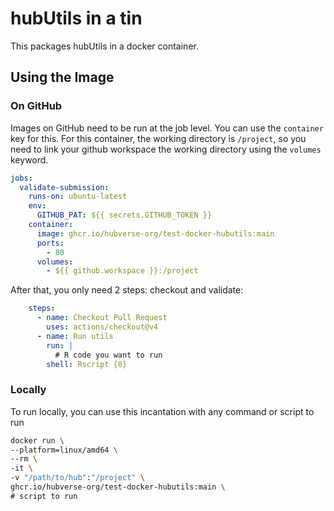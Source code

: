 # hubUtils in a tin

This packages hubUtils in a docker container.

## Using the Image

### On GitHub

Images on GitHub need to be run at the job level. You can use the `container`
key for this. For this container, the working directory is `/project`, so you
need to link your github workspace the working directory using the `volumes`
keyword.

```yaml
jobs:
  validate-submission:
    runs-on: ubuntu-latest
    env:
      GITHUB_PAT: ${{ secrets.GITHUB_TOKEN }}
    container:
      image: ghcr.io/hubverse-org/test-docker-hubutils:main
      ports:
        - 80
      volumes:
        - ${{ github.workspace }}:/project
```

After that, you only need 2 steps: checkout and validate:

```yaml
    steps:
      - name: Checkout Pull Request
        uses: actions/checkout@v4
      - name: Run utils
        run: |
          # R code you want to run
        shell: Rscript {0}
```

### Locally

To run locally, you can use this incantation with any command or script to run

```bash
docker run \
--platform=linux/amd64 \
--rm \
-it \
-v "/path/to/hub":"/project" \
ghcr.io/hubverse-org/test-docker-hubutils:main \
# script to run
```

